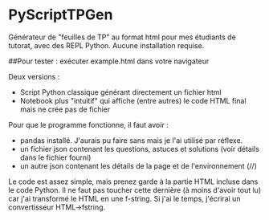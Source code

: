 # PyScriptTPGen
Générateur de "feuilles de TP" au format html pour mes étudiants de tutorat, avec des REPL Python. Aucune installation requise.

##Pour tester : exécuter example.html dans votre navigateur

Deux versions : 
- Script Python classique générant directement un fichier html
- Notebook plus "intuitif" qui affiche (entre autres) le code HTML final mais ne crée pas de fichier

Pour que le programme fonctionne, il faut avoir : 
- pandas installé. J'aurais pu faire sans mais je l'ai utilisé par réflexe.
- un fichier json contenant les questions, astuces et solutions (voir détails dans le fichier fourni)
- un autre json contenant les détails de la page et de l'environnement (//)

Le code est assez simple, mais prenez garde à la partie HTML incluse dans le code Python.
Il ne faut pas toucher cette dernière (à moins d'avoir tout lu) car j'ai transformé le HTML en une f-string.
Si j'ai le temps, j'écrirai un convertisseur HTML->fstring.
